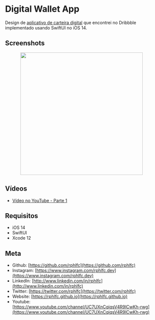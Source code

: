 # Digital Wallet App
Design de [aplicativo de carteira digital](https://dribbble.com/shots/14715739--Exploration-Digital-Wallet-App) que encontrei no Dribbble implementado usando SwiftUI no iOS 14.

## Screenshots
<p align="center">
    <img src="https://user-images.githubusercontent.com/16376748/102000786-a0df1680-3cc9-11eb-9d4c-b313d7d4eb64.png" width="400">&nbsp;
</p>

## Vídeos
- [Vídeo no YouTube - Parte 1](https://youtu.be/bhi-DS8gXjM)
 
## Requisitos
- iOS 14
- SwiftUI
- Xcode 12

## Meta
- Github: [https://github.com/rphlfc](https://github.com/rphlfc)
- Instagram: [https://www.instagram.com/rphlfc.dev](https://www.instagram.com/rphlfc.dev)
- LinkedIn: [http://www.linkedin.com/in/rphlfc](http://www.linkedin.com/in/rphlfc)
- Twitter: [https://twitter.com/rphlfc](https://twitter.com/rphlfc)
- Website: [https://rphlfc.github.io](https://rphlfc.github.io)
- Youtube: [https://www.youtube.com/channel/UC7UXnCqiqsV4R9lCwKh-rwg](https://www.youtube.com/channel/UC7UXnCqiqsV4R9lCwKh-rwg)
